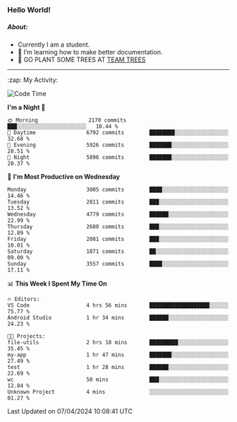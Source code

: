 ### Hello World!

##### About:
- Currently I am a student.
- 🌱 I’m learning how to make better documentation.
- 🌱 GO PLANT SOME TREES AT [TEAM TREES](https://teamtrees.org/)

---
  <summary>:zap: My Activity:</summary>
  
<!--START_SECTION:waka-->
![Code Time](http://img.shields.io/badge/Code%20Time-1%2C311%20hrs%2015%20mins-blue)

**I'm a Night 🦉** 

```text
🌞 Morning                2170 commits        ███░░░░░░░░░░░░░░░░░░░░░░   10.44 % 
🌆 Daytime                6792 commits        ████████░░░░░░░░░░░░░░░░░   32.68 % 
🌃 Evening                5926 commits        ███████░░░░░░░░░░░░░░░░░░   28.51 % 
🌙 Night                  5896 commits        ███████░░░░░░░░░░░░░░░░░░   28.37 % 
```
📅 **I'm Most Productive on Wednesday** 

```text
Monday                   3005 commits        ████░░░░░░░░░░░░░░░░░░░░░   14.46 % 
Tuesday                  2811 commits        ███░░░░░░░░░░░░░░░░░░░░░░   13.52 % 
Wednesday                4779 commits        ██████░░░░░░░░░░░░░░░░░░░   22.99 % 
Thursday                 2680 commits        ███░░░░░░░░░░░░░░░░░░░░░░   12.89 % 
Friday                   2081 commits        ███░░░░░░░░░░░░░░░░░░░░░░   10.01 % 
Saturday                 1871 commits        ██░░░░░░░░░░░░░░░░░░░░░░░   09.00 % 
Sunday                   3557 commits        ████░░░░░░░░░░░░░░░░░░░░░   17.11 % 
```


📊 **This Week I Spent My Time On** 

```text
🔥 Editors: 
VS Code                  4 hrs 56 mins       ███████████████████░░░░░░   75.77 % 
Android Studio           1 hr 34 mins        ██████░░░░░░░░░░░░░░░░░░░   24.23 % 

🐱‍💻 Projects: 
file-utils               2 hrs 18 mins       █████████░░░░░░░░░░░░░░░░   35.45 % 
my-app                   1 hr 47 mins        ███████░░░░░░░░░░░░░░░░░░   27.49 % 
test                     1 hr 28 mins        ██████░░░░░░░░░░░░░░░░░░░   22.69 % 
wc                       50 mins             ███░░░░░░░░░░░░░░░░░░░░░░   12.84 % 
Unknown Project          4 mins              ░░░░░░░░░░░░░░░░░░░░░░░░░   01.27 % 
```


 Last Updated on 07/04/2024 10:08:41 UTC
<!--END_SECTION:waka-->
